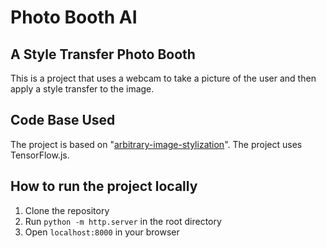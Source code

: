 # Photo Booth AI

## A Style Transfer Photo Booth

This is a project that uses a webcam to take a picture of the user and then apply a style transfer to the image.

## Code Base Used
The project is based on "[arbitrary-image-stylization](https://github.com/reiinakano/arbitrary-image-stylization-tfjs/)".
The project uses TensorFlow.js.

## How to run the project locally

1. Clone the repository
2. Run `python -m http.server` in the root directory
3. Open `localhost:8000` in your browser
